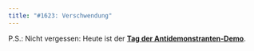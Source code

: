 ```yaml
---
title: "#1623: Verschwendung"
---
```


P.S.:
Nicht vergessen: Heute ist der <a href="http://www.fonflatter.de/kalender"><strong>Tag der Antidemonstranten-Demo</strong></a>.
